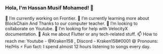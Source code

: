 ### Hola, I'm Hassan Musif Mohamed! 👋

🔭 I’m currently working on Frontier.
🌱 I’m currently learning more about BlockChain And Thanks to our computer teacher.
👯 I’m looking to collaborate on Youtube.
🤔 I’m looking for help with VelocityX documentation.
💬 Ask me about Flutter or any tech-related stuff.
📫 How to reach me: Youtube - @Kraken158 , Discord - Kraken158#0001
😄 Pronouns: He/His
⚡ Fun fact: I spend almost 12 hours listening to songs every day.
